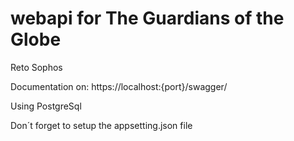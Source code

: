 # webapi for The Guardians of the Globe 

Reto Sophos

Documentation on: https://localhost:{port}/swagger/

Using PostgreSql

Don´t forget to setup the appsetting.json file
